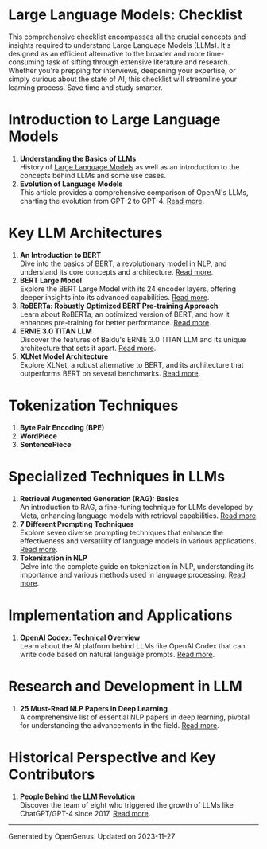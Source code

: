# Large Language Models: Checklist

This comprehensive checklist encompasses all the crucial concepts and insights required to understand Large Language Models (LLMs). It's designed as an efficient alternative to the broader and more time-consuming task of sifting through extensive literature and research. Whether you're prepping for interviews, deepening your expertise, or simply curious about the state of AI, this checklist will streamline your learning process. Save time and study smarter.

**Introduction to Large Language Models**
=====================================
1. **Understanding the Basics of LLMs**<br>  History of [Large Language Models](https://iq.opengenus.org/large-language-models/) as well as an introduction to the concepts behind LLMs and some use cases.
2. **Evolution of Language Models**<br>  This article provides a comprehensive comparison of OpenAI's LLMs, charting the evolution from GPT-2 to GPT-4. [Read more](https://iq.opengenus.org/gpt2-vs-gpt3-vs-gpt35-vs-gpt4/).

**Key LLM Architectures**
=====================
1. **An Introduction to BERT**<br>  Dive into the basics of BERT, a revolutionary model in NLP, and understand its core concepts and architecture. [Read more](https://iq.opengenus.org/introduction-to-bert/).
2. **BERT Large Model**<br>  Explore the BERT Large Model with its 24 encoder layers, offering deeper insights into its advanced capabilities. [Read more](https://iq.opengenus.org/bert-large/).
3. **RoBERTa: Robustly Optimized BERT Pre-training Approach**<br>  Learn about RoBERTa, an optimized version of BERT, and how it enhances pre-training for better performance. [Read more](https://iq.opengenus.org/roberta/).
4. **ERNIE 3.0 TITAN LLM**<br>  Discover the features of Baidu's ERNIE 3.0 TITAN LLM and its unique architecture that sets it apart. [Read more](https://iq.opengenus.org/ernie-titan-llm/).
5. **XLNet Model Architecture**<br>  Explore XLNet, a robust alternative to BERT, and its architecture that outperforms BERT on several benchmarks. [Read more](https://iq.opengenus.org/xlnet-model-architecture/).

**Tokenization Techniques**
=======================
1. **Byte Pair Encoding (BPE)**<br>  
2. **WordPiece**<br>  
3. **SentencePiece**<br>  

**Specialized Techniques in LLMs**
==============================
1. **Retrieval Augmented Generation (RAG): Basics**<br>  An introduction to RAG, a fine-tuning technique for LLMs developed by Meta, enhancing language models with retrieval capabilities. [Read more](https://iq.opengenus.org/retrieval-augmented-generation-rag/).
2. **7 Different Prompting Techniques**<br>  Explore seven diverse prompting techniques that enhance the effectiveness and versatility of language models in various applications. [Read more](https://iq.opengenus.org/different-prompting-techniques/).
3. **Tokenization in NLP**<br>  Delve into the complete guide on tokenization in NLP, understanding its importance and various methods used in language processing. [Read more](https://iq.opengenus.org/tokenization-in-nlp/).

**Implementation and Applications**
===============================
1. **OpenAI Codex: Technical Overview**<br>  Learn about the AI platform behind LLMs like OpenAI Codex that can write code based on natural language prompts. [Read more](https://iq.opengenus.org/openai-codex/).

**Research and Development in LLM**
===============================
1. **25 Must-Read NLP Papers in Deep Learning**<br>  A comprehensive list of essential NLP papers in deep learning, pivotal for understanding the advancements in the field. [Read more](https://iq.opengenus.org/nlp-papers-in-dl/).

**Historical Perspective and Key Contributors**
===========================================
1. **People Behind the LLM Revolution**<br>  Discover the team of eight who triggered the growth of LLMs like ChatGPT/GPT-4 since 2017. [Read more](https://iq.opengenus.org/people-who-started-llm-revolution/).

---
Generated by OpenGenus. Updated on 2023-11-27